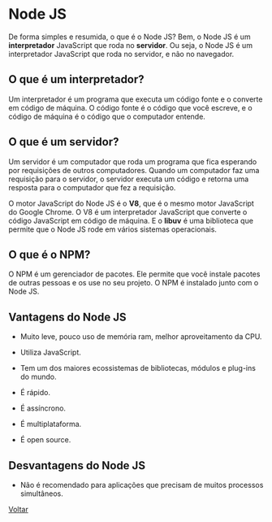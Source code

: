 # Node JS

De forma simples e resumida, o que é o Node JS? Bem, o Node JS é um **interpretador** JavaScript que roda no **servidor**. Ou seja, o Node JS é um interpretador JavaScript que roda no servidor, e não no navegador.

## O que é um interpretador?

Um interpretador é um programa que executa um código fonte e o converte em código de máquina. O código fonte é o código que você escreve, e o código de máquina é o código que o computador entende.

## O que é um servidor?

Um servidor é um computador que roda um programa que fica esperando por requisições de outros computadores. Quando um computador faz uma requisição para o servidor, o servidor executa um código e retorna uma resposta para o computador que fez a requisição.

O motor JavaScript do Node JS é o **V8**, que é o mesmo motor JavaScript do Google Chrome. O V8 é um interpretador JavaScript que converte o código JavaScript em código de máquina. E o **libuv** é uma biblioteca que permite que o Node JS rode em vários sistemas operacionais.

## O que é o NPM?

O NPM é um gerenciador de pacotes. Ele permite que você instale pacotes de outras pessoas e os use no seu projeto. O NPM é instalado junto com o Node JS.

## Vantagens do Node JS

- Muito leve, pouco uso de memória ram, melhor aproveitamento da CPU.

- Utiliza JavaScript.

- Tem um dos maiores ecossistemas de bibliotecas, módulos e plug-ins do mundo.

- É rápido.

- É assíncrono.

- É multiplataforma.

- É open source.

## Desvantagens do Node JS

- Não é recomendado para aplicações que precisam de muitos processos simultâneos.

[Voltar](../README.md)
